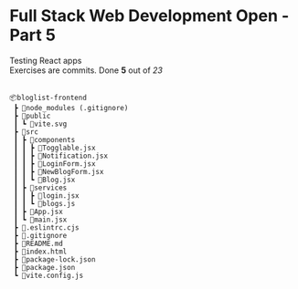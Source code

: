 <h1>Full Stack Web Development Open - Part 5</h1>

Testing React apps</br>
Exercises are commits. Done **5** out of *23*
</br></br>

```
📦bloglist-frontend
 ┣ 📂node_modules (.gitignore)
 ┣ 📂public
 ┃ ┗ 📜vite.svg
 ┣ 📂src
 ┃ ┣ 📂components
 ┃ ┃ ┣ 📜Togglable.jsx
 ┃ ┃ ┣ 📜Notification.jsx
 ┃ ┃ ┣ 📜LoginForm.jsx
 ┃ ┃ ┣ 📜NewBlogForm.jsx
 ┃ ┃ ┗ 📜Blog.jsx
 ┃ ┣ 📂services
 ┃ ┃ ┣ 📜login.jsx
 ┃ ┃ ┗ 📜blogs.js
 ┃ ┣ 📜App.jsx
 ┃ ┗ 📜main.jsx
 ┣ 📜.eslintrc.cjs
 ┣ 📜.gitignore
 ┣ 📜README.md
 ┣ 📜index.html
 ┣ 📜package-lock.json
 ┣ 📜package.json
 ┗ 📜vite.config.js

```